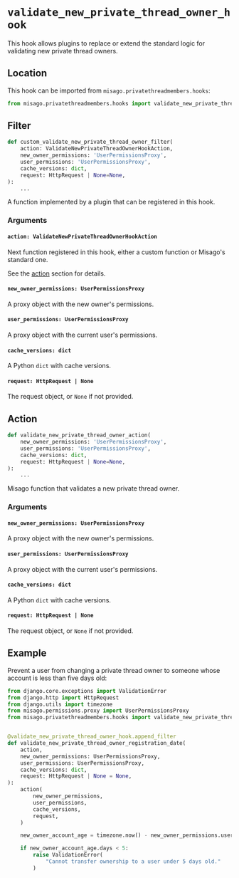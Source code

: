 # `validate_new_private_thread_owner_hook`

This hook allows plugins to replace or extend the standard logic for validating new private thread owners.


## Location

This hook can be imported from `misago.privatethreadmembers.hooks`:

```python
from misago.privatethreadmembers.hooks import validate_new_private_thread_owner_hook
```


## Filter

```python
def custom_validate_new_private_thread_owner_filter(
    action: ValidateNewPrivateThreadOwnerHookAction,
    new_owner_permissions: 'UserPermissionsProxy',
    user_permissions: 'UserPermissionsProxy',
    cache_versions: dict,
    request: HttpRequest | None=None,
):
    ...
```

A function implemented by a plugin that can be registered in this hook.


### Arguments

#### `action: ValidateNewPrivateThreadOwnerHookAction`

Next function registered in this hook, either a custom function or Misago's standard one.

See the [action](#action) section for details.


#### `new_owner_permissions: UserPermissionsProxy`

A proxy object with the new owner's permissions.


#### `user_permissions: UserPermissionsProxy`

A proxy object with the current user's permissions.


#### `cache_versions: dict`

A Python `dict` with cache versions.


#### `request: HttpRequest | None`

The request object, or `None` if not provided.


## Action

```python
def validate_new_private_thread_owner_action(
    new_owner_permissions: 'UserPermissionsProxy',
    user_permissions: 'UserPermissionsProxy',
    cache_versions: dict,
    request: HttpRequest | None=None,
):
    ...
```

Misago function that validates a new private thread owner.


### Arguments

#### `new_owner_permissions: UserPermissionsProxy`

A proxy object with the new owner's permissions.


#### `user_permissions: UserPermissionsProxy`

A proxy object with the current user's permissions.


#### `cache_versions: dict`

A Python `dict` with cache versions.


#### `request: HttpRequest | None`

The request object, or `None` if not provided.


## Example

Prevent a user from changing a private thread owner to someone whose account is less than five days old:

```python
from django.core.exceptions import ValidationError
from django.http import HttpRequest
from django.utils import timezone
from misago.permissions.proxy import UserPermissionsProxy
from misago.privatethreadmembers.hooks import validate_new_private_thread_owner_hook


@validate_new_private_thread_owner_hook.append_filter
def validate_new_private_thread_owner_registration_date(
    action,
    new_owner_permissions: UserPermissionsProxy,
    user_permissions: UserPermissionsProxy,
    cache_versions: dict,
    request: HttpRequest | None = None,
):
    action(
        new_owner_permissions,
        user_permissions,
        cache_versions,
        request,
    )

    new_owner_account_age = timezone.now() - new_owner_permissions.user.joined_on

    if new_owner_account_age.days < 5:
        raise ValidationError(
            "Cannot transfer ownership to a user under 5 days old."
        )
```